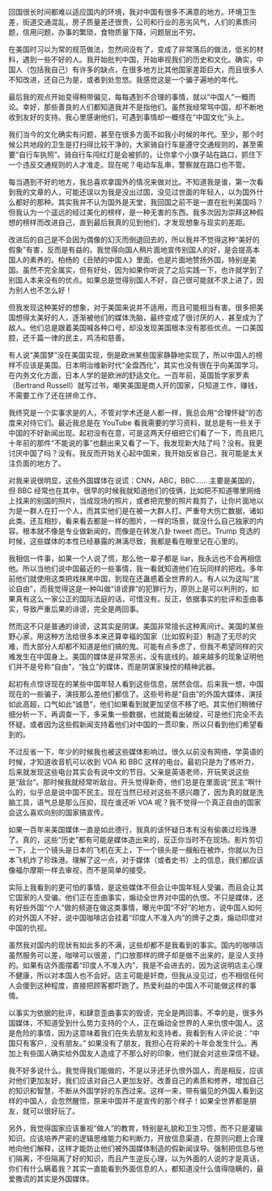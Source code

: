 回国很长时间都难以适应国内的环境，我对中国有很多不满意的地方。环境卫生差，街道交通混乱，房子质量差还很贵，公司和行业的恶劣风气，人们的素质问题，信用问题，办事的繁琐，食物质量下降，问题层出不穷。

在美国时习以为常的规范做法，忽然间没有了，变成了非常落后的做法，低劣的材料，遇到一些不好的人。我开始批判中国，开始审视我们的历史和文化。确实，中国人（包括我自己）有许多的缺点，在很多地方比其他国家差距巨大，而且很多人不知改进，还自己为是，或者到处忽悠。我感觉这是一个骗子遍地的年代。

最后我的观点开始变得稍带偏见，每每遇到不合理的事情，就以“中国人”一概而论。幸好，那些善良的人们都知道我并不是指他们。虽然我经常骂中国，却不断地收到友好的支持。我心里感谢他们，可遇到事情却一概怪在“中国文化”头上。

我们当今的文化确实有问题，甚至在很多方面不如我小时候的年代。至少，那个时候公共地段的卫生是打扫得比较干净的，大家骑自行车是遵守交通规则的，甚至需要“自行车执照”。骑自行车闯红灯是会被抓的，让你拿个小旗子站在路口，抓住下一个违反交通规则的人才准走。现在呢？电动车乱串，警察就在路口也不管。

每当遇到不好的地方，我总喜欢拿国外的情况来做对比。不知道我是谁，第一次看到我的文章的人，可能还误以为我是没出过国，没见过世面的年轻人，以为国外什么都好的那种。其实我并不认为国外是天堂，我回国之前不是一直在批判美国吗？但我认为一个遥远的经过美化的榜样，是一种无害的东西。我多次因为崇拜这种假想的榜样而改进自己，直到最后我真的见到他们，才发现想象与现实的差距。

改进后的自己是不会因为偶像的幻灭而倒退回去的，所以我并不觉得这种“美好的假象”有害，反而是有益的。我觉得向国人稍片面地宣传别国人的好，是会提高本国人的素养的。柏杨的《丑陋的中国人》里面，也是片面地赞扬外国，特别是美国。虽然不完全属实，但有好处，因为如果你听说了之后实践一下，也许就学到了别国人本来没有的优点。如果总是觉得别国人不好，自己很可能就不求上进了，因为别人也不怎么好！

但我发现这种美好的想象，对于美国来说并不适用，而且可能相当有害。很多把美国想得太美好的人，逐渐被他们的媒体洗脑，最终变成了很讨厌的人，甚至成为了敌人。他们总是跟着美国喊各种口号，却没发现美国根本没有那些优点。一口美国腔，还千篇一律的民主，鸡汤和慈善。

有人说“美国梦”没在美国实现，倒是欧洲某些国家静静地实现了，所以中国人的榜样不应该是美国。日本明治维新时代“全盘西化”，其实也没有很在乎向美国学习。在内务文化方面，日本人学的是欧洲的舒适文化。一百年前，英国哲学家罗素（Bertrand Russell）就写过书，嘲笑美国是商人开的国家，只知道工作，赚钱，不需要工作了还在拼命工作。

我终究是一个实事求是的人，不管对学术还是人都一样，我总会用“合理怀疑”的态度来对待它们。最近我总是在 YouTube 看我需要的学习资料，就总是有一些关于中国的不好新闻出现。起初没有在意，可是这两天仔细把它们看了一下，而且把几十年前的那件“不能说的事”也翻出来又看了一下。我发现新大陆了吗？没有。我更讨厌中国了吗？没有。我反而开始关心起中国来，我开始反省自己，我可能是太关注负面的地方了。

对我来说很明显，这些外国媒体在说谎：CNN，ABC，BBC…… 主要是美国的，但 BBC 经常也在其中。很早的时候我就知道他们的伎俩，比如把不知道哪里网络上找来的别国的照片，当成现场的照片，或者把完整的照片裁剪了，让你片面地以为是一群人在打一个人，而其实他们是在被一大群人打。严重夸大伤亡数据，诸如此类。还互相抄，看来看去都是一样的图片，一样的场景，就没什么自己独家的内容。根本就不像是专业做新闻的，而像是在转发八卦 tweet 而已。Trump 竞选的时候，这些媒体的本性已经暴露的淋漓尽致，我都是看在眼里记在心里的。

我相信一件事，如果一个人说了慌，那么他一辈子都是 liar，我永远也不会再相信他。所以当他们说中国最近的一些事情，我一看就知道他们在玩同样的把戏。多年前他们就使用这类把戏抹黑中国，到现在还蛊惑着全世界的人。有人以为这叫“言论自由”，而我觉得这是一种叫做“诽谤罪”的犯罪行为，原则上是可以判刑的，如果真有这么一家公正的国际法庭的话，可惜没有。反正，依据事实的批评和歪曲事实，导致严重后果的诽谤，完全是两回事。

然而这不只是普通的诽谤，这其实是阴谋。美国非常擅长这种离间计。美国的某些野心家，用这种方法给很多本来还算幸福的国家（比如叙利亚）制造了无尽的灾难，而大部分人却都不知道是他们搞的鬼。可能有点多虑了，但我不希望同样的灾难发生在中国身上。美国的媒体是非常恶劣，没有底线的。越来越多的现象证明他们并不是号称“自由”，“独立”的媒体，而是阴谋家操控的精神武器。

起初有点惊讶现在的某些中国年轻人看到这些信息，居然会信。后来我一想，中国现在的一些骗子，演技那么差他们都信了。这些号称是“自由”的外国大媒体，演技如此高超，口气如此“诚恳”，他们如果看到就更加坚信不移了吧。其实他们稍微仔细分析一下，再调查一下，多采集一些数据，也就能看出破绽，可是他们完全不去怀疑。或者因为这些假新闻支持着他们对中国的一贯印象，所以只看到他们希望看到的。

不过反省一下，年少的时候我也被这些媒体影响过。很久以前没有网络，学英语的时候，才知道收音机可以收到 VOA 和 BBC 这样的电台。最初只是为了练听力，后来就发现这些电台其实会有说中文的节目。父亲是英语老师，开玩笑说这些是“敌台”。那时候我就经常听敌台。开头觉得新奇，他们总是在里面说“民主”啊什么的，似乎总是说中国不民主。现在当然已经对这些不感兴趣了，因为真的就是洗脑工具，语气总是那么压抑，现在谁还听 VOA 呢？我不觉得一个真正自由的国家会这么喜欢向别的国家搞宣传。

如果一百年来美国媒体一直是如此德行，我真的该怀疑日本有没有偷袭过珍珠港了。真的，这些“历史”都有可能是媒体造出来的，反正你当时不在现场。影片剪切一下，上一个镜头是日本的飞机在天上，下一个镜头是一艘船在被炸，你就以为日本飞机炸了珍珠港。理解了这一点，对于媒体（或者史书）上的信息，我们都应该像福尔摩斯一样去审视，而不是简单的接受。

实际上我看到的更可怕的事情，是这些媒体不但会让中国年轻人受骗，而且会让其它国家的人受骗。他们正在歪曲事实，煽动全世界对中国的仇恨。不只是媒体，还有好些外国“个人”做的频道在做这类事情，曝光中国“不好”的地方，说中国人如何的对外国人不好，说中国咖啡店会挂着“印度人不准入内”的牌子之类，煽动印度对中国的仇视。

虽然我对国内的现状有如此多的不满，这些却都不是我看到的事实。国内的咖啡店虽然服务可以差，咖啡可以很差，门口放那样的牌子却是做不出来的，是没人支持的。如果有店外面摆着“印度人不准入内”，我是不会进去的，因为这说明店主心理不健康，所以对本国人也不会好。店主可能是奸商，但我从没见过，也不相信任何人会傻到这种程度，直接把顾客都吓跑了。热爱利益的中国人不可能做这样的事情。

以事实为依据的批评，和肆意歪曲事实的毁谤，完全是两回事。不幸的是，很多外国媒体，不知道受到什么势力支持的个人，正在煽动全世界的人来仇恨中国人。这是危险的事情，因为这意味着我们在失去朋友和支持者。我看到有人评论说：“中国只有客户，没有朋友。” 如果没有了朋友，我担心在将来的十年会发生什么。再加上有些国人确实给外国友人造成了不那么好的印象，他们就会对这些深信不疑。

我不好多说什么。我觉得我们能做的，不是以牙还牙仇恨外国人，而是相反，应该对他们更加友好，我们应该对自己人更加友好。改善自己的素质和修养，增加自己的知识和智慧，不断从外国学好的东西过来。这样一来，带有偏见的外国人看到这样的中国人，会忽然醒悟，原来中国并不是宣传的那个样子！如果全世界都是朋友，就可以很好玩了。

另外，我觉得国家应该重视“做人”的教育，特别是礼貌和卫生习惯，而不只是灌输知识。应该培养严密的逻辑思维能力和判断力，开放信息渠道，在原则问题上合理地向他们解释，这样才能防止他们被外国媒体制造的假新闻误导。强制把信息与他们隔离，不但隔离了好的知识，而且产生逆反心理，以为外面的人说的才是真话，你们有什么瞒着我？其实一直能看到外面信息的人，都知道没什么值得隐瞒的，最爱撒谎的其实是外国媒体。
